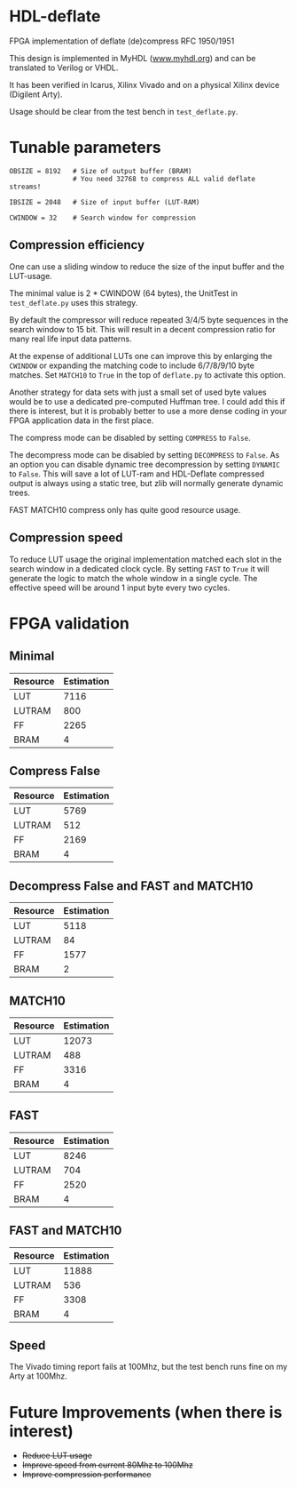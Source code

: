 # HDL-deflate
FPGA implementation of deflate (de)compress RFC 1950/1951

This design is implemented in MyHDL (www.myhdl.org) and can be translated to Verilog or VHDL.

It has been verified in Icarus, Xilinx Vivado and on a physical Xilinx device (Digilent Arty).

Usage should be clear from the test bench in `test_deflate.py`.

# Tunable parameters

    OBSIZE = 8192   # Size of output buffer (BRAM)
                    # You need 32768 to compress ALL valid deflate streams!

    IBSIZE = 2048   # Size of input buffer (LUT-RAM)

    CWINDOW = 32    # Search window for compression

## Compression efficiency

One can use a sliding window to reduce the size of the input buffer and the LUT-usage.

The minimal value is 2 * CWINDOW (64 bytes), the UnitTest in `test_deflate.py`
uses this strategy.

By default the compressor will reduce repeated 3/4/5 byte sequences in the search window to 15 bit.
This will result in a decent compression ratio for many real life input data patterns.

At the expense of additional LUTs one can improve this by enlarging the `CWINDOW` or expanding
the matching code to include 6/7/8/9/10 byte matches. Set `MATCH10` to `True` in the top of `deflate.py`
to activate this option.

Another strategy for data sets with just a small set of used byte values would be
to use a dedicated pre-computed Huffman tree. I could add this if there is interest, but it is probably
better to use a more dense coding in your FPGA application data in the first place.

The compress mode can be disabled by setting `COMPRESS` to `False`.

The decompress mode can be disabled by setting `DECOMPRESS` to `False`.
As an option you can disable dynamic tree decompression by setting `DYNAMIC` to `False`. 
This will save a lot of LUT-ram and HDL-Deflate compressed output is always using a static tree,
but zlib will normally generate dynamic trees.

FAST MATCH10 compress only has quite good resource usage.

## Compression speed

To reduce LUT usage the original implementation matched each slot in the search window in a dedicated clock cycle.
By setting `FAST` to `True` it will generate the logic to match the whole window in a single cycle.
The effective speed will be around 1 input byte every two cycles.

# FPGA validation

## Minimal

Resource|Estimation
--------|----------
LUT	|7116
LUTRAM	|800
FF	|2265
BRAM	|4

## Compress False

Resource|Estimation
--------|----------
LUT	|5769
LUTRAM	|512
FF	|2169
BRAM	|4

## Decompress False and FAST and MATCH10

Resource|Estimation
--------|----------
LUT	|5118
LUTRAM	|84
FF	|1577
BRAM	|2

## MATCH10

Resource|Estimation
--------|----------
LUT	|12073
LUTRAM	|488
FF	|3316
BRAM	|4

## FAST

Resource|Estimation
--------|----------
LUT	|8246
LUTRAM	|704
FF	|2520
BRAM	|4

## FAST and MATCH10

Resource|Estimation
--------|----------
LUT	|11888
LUTRAM	|536
FF	|3308
BRAM	|4

## Speed

The Vivado timing report fails at 100Mhz, but the test bench runs fine on my Arty at 100Mhz.

# Future Improvements (when there is interest)

* ~~Reduce LUT usage~~
* ~~Improve speed from current 80Mhz to 100Mhz~~
* ~~Improve compression performance~~
